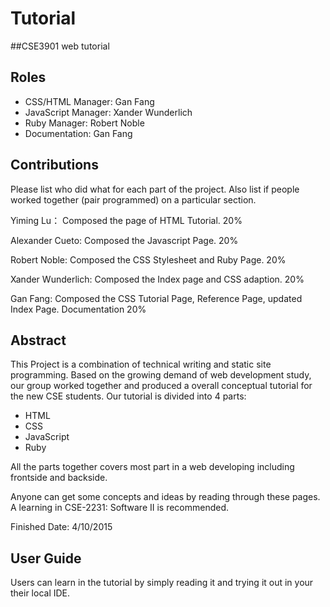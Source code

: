 # Tutorial
##CSE3901 web tutorial

## Roles
* CSS/HTML Manager: Gan Fang
* JavaScript Manager: Xander Wunderlich
* Ruby Manager: Robert Noble
* Documentation: Gan Fang

## Contributions
Please list who did what for each part of the project.
Also list if people worked together (pair programmed) on a particular section.

Yiming Lu： 
Composed the page of HTML Tutorial. 20%

Alexander Cueto: 
Composed the Javascript Page. 20%

Robert Noble: 
Composed the CSS Stylesheet and Ruby Page. 20%

Xander Wunderlich: 
Composed the Index page and CSS adaption. 20%

Gan Fang: 
Composed the CSS Tutorial Page, Reference Page, updated Index Page. Documentation 20%


## Abstract
This Project is a combination of technical writing and static site programming. Based on the growing demand of web development study, our group worked together and produced
a overall conceptual tutorial for the new CSE students. 
Our tutorial is divided into 4 parts:
* HTML
* CSS
* JavaScript
* Ruby

All the parts together covers most part in a web developing including frontside and backside.

Anyone can get some concepts and ideas by reading through these pages. A learning in CSE-2231: Software II is recommended.



Finished Date: 4/10/2015

## User Guide
Users can learn in the tutorial by simply reading it and trying it out in your their local IDE.
